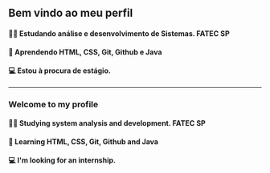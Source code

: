 
## Bem vindo ao meu perfil

#### 👨‍🎓 Estudando análise e desenvolvimento de Sistemas. FATEC SP
#### 📝 Aprendendo HTML, CSS, Git, Github e Java
#### 💻 Estou à procura de estágio. 

------------------------------

### Welcome to my profile

#### 👨‍🎓 Studying system analysis and development. FATEC SP
#### 📝 Learning HTML, CSS, Git, Github and Java
#### 💻 I'm looking for an internship.


